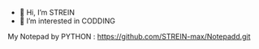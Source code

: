 - 👋 Hi, I’m STREIN
- 👀 I’m interested in CODDING

My Notepad by PYTHON : https://github.com/STREIN-max/Notepadd.git

<!---
STREIN-max/STREIN-max is a ✨ special ✨ repository because its `README.md` (this file) appears on your GitHub profile.
You can click the Preview link to take a look at your changes.
--->
